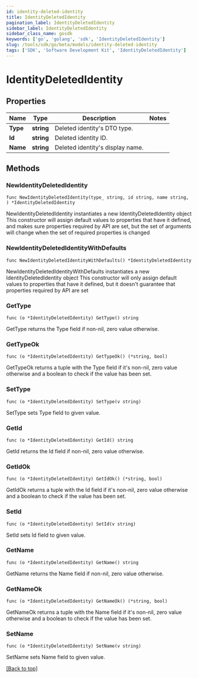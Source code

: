 ```yaml
---
id: identity-deleted-identity
title: IdentityDeletedIdentity
pagination_label: IdentityDeletedIdentity
sidebar_label: IdentityDeletedIdentity
sidebar_class_name: gosdk
keywords: ['go', 'golang', 'sdk', 'IdentityDeletedIdentity'] 
slug: /tools/sdk/go/beta/models/identity-deleted-identity
tags: ['SDK', 'Software Development Kit', 'IdentityDeletedIdentity']
---
```


# IdentityDeletedIdentity

## Properties

Name | Type | Description | Notes
------------ | ------------- | ------------- | -------------
**Type** | **string** | Deleted identity&#39;s DTO type. | 
**Id** | **string** | Deleted identity ID. | 
**Name** | **string** | Deleted identity&#39;s display name. | 

## Methods

### NewIdentityDeletedIdentity

`func NewIdentityDeletedIdentity(type_ string, id string, name string, ) *IdentityDeletedIdentity`

NewIdentityDeletedIdentity instantiates a new IdentityDeletedIdentity object
This constructor will assign default values to properties that have it defined,
and makes sure properties required by API are set, but the set of arguments
will change when the set of required properties is changed

### NewIdentityDeletedIdentityWithDefaults

`func NewIdentityDeletedIdentityWithDefaults() *IdentityDeletedIdentity`

NewIdentityDeletedIdentityWithDefaults instantiates a new IdentityDeletedIdentity object
This constructor will only assign default values to properties that have it defined,
but it doesn't guarantee that properties required by API are set

### GetType

`func (o *IdentityDeletedIdentity) GetType() string`

GetType returns the Type field if non-nil, zero value otherwise.

### GetTypeOk

`func (o *IdentityDeletedIdentity) GetTypeOk() (*string, bool)`

GetTypeOk returns a tuple with the Type field if it's non-nil, zero value otherwise
and a boolean to check if the value has been set.

### SetType

`func (o *IdentityDeletedIdentity) SetType(v string)`

SetType sets Type field to given value.


### GetId

`func (o *IdentityDeletedIdentity) GetId() string`

GetId returns the Id field if non-nil, zero value otherwise.

### GetIdOk

`func (o *IdentityDeletedIdentity) GetIdOk() (*string, bool)`

GetIdOk returns a tuple with the Id field if it's non-nil, zero value otherwise
and a boolean to check if the value has been set.

### SetId

`func (o *IdentityDeletedIdentity) SetId(v string)`

SetId sets Id field to given value.


### GetName

`func (o *IdentityDeletedIdentity) GetName() string`

GetName returns the Name field if non-nil, zero value otherwise.

### GetNameOk

`func (o *IdentityDeletedIdentity) GetNameOk() (*string, bool)`

GetNameOk returns a tuple with the Name field if it's non-nil, zero value otherwise
and a boolean to check if the value has been set.

### SetName

`func (o *IdentityDeletedIdentity) SetName(v string)`

SetName sets Name field to given value.



[[Back to top]](#) 


